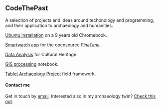 ## CodeThePast

A selection of projects and ideas around techonology and programming, and their application to archaeology and humanities.

[Ubuntu installation](https://codethepast.github.io/TestPage) on a 9 years old Chromebook.

[Smartwatch app](https://codethepast.github.io/TestPage) for the opensource [*PineTime*](https://wiki.pine64.org/index.php/PineTime).

[Data Analysis](https://codethepast.github.io/TestPage) for Cultural Heritage.

[GIS processing](https://codethepast.github.io/TestPage) notebook.

[Tablet Archaeology Project](https://codethepast.github.io/TestPage) field framework.


####  Contact me

Get in touch by [email]().
Interested also in my archaeology twin? [Check this out](https://unior.academia.edu/OrlandoCerasuolo).
